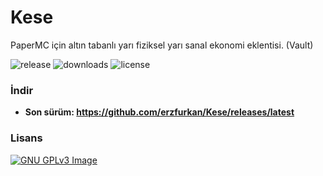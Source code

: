 # Kese
PaperMC için altın tabanlı yarı fiziksel yarı sanal ekonomi eklentisi. (Vault)

![release](https://img.shields.io/github/v/release/lyneez/Kese)
![downloads](https://img.shields.io/github/downloads/lyneez/Kese/total)
![license](https://img.shields.io/github/license/lyneez/Kese)

### İndir
- **Son sürüm: https://github.com/erzfurkan/Kese/releases/latest**

### Lisans
[![GNU GPLv3 Image](https://www.gnu.org/graphics/gplv3-127x51.png)](http://www.gnu.org/licenses/gpl-3.0.en.html)

